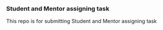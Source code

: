 <h3>Student and Mentor assigning task</h3>
<p>This repo is for submitting Student and Mentor assigning task</p>
